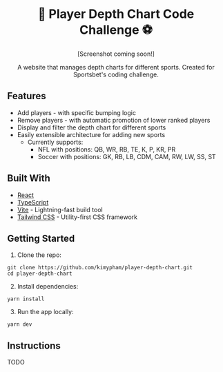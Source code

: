 <div align="center">

# 🏈 Player Depth Chart Code Challenge ⚽️

[Screenshot coming soon!]

A website that manages depth charts for different sports. Created for Sportsbet's coding challenge.

</div>

## Features

-   Add players - with specific bumping logic
-   Remove players - with automatic promotion of lower ranked players
-   Display and filter the depth chart for different sports
-   Easily extensible architecture for adding new sports
    -   Currently supports:
        -   NFL with positions: QB, WR, RB, TE, K, P, KR, PR
        -   Soccer with positions: GK, RB, LB, CDM, CAM, RW, LW, SS, ST

## Built With

-   [React](https://reactjs.org/)
-   [TypeScript](https://www.typescriptlang.org/)
-   [Vite](https://vitejs.dev/) - Lightning-fast build tool
-   [Tailwind CSS](https://tailwindcss.com/) - Utility-first CSS framework

## Getting Started

1. Clone the repo:

```
git clone https://github.com/kimypham/player-depth-chart.git
cd player-depth-chart
```

2. Install dependencies:

```
yarn install
```

3. Run the app locally:

```
yarn dev
```

## Instructions

TODO
